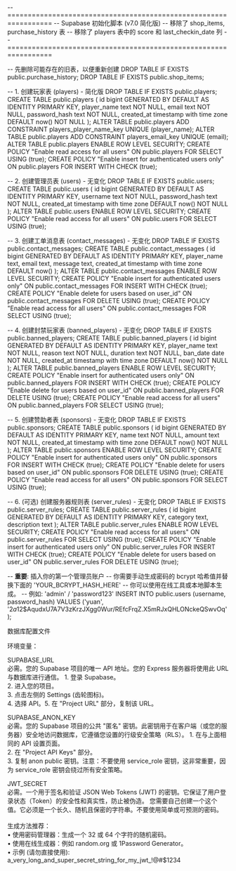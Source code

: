 -- =================================================================
-- Supabase 初始化脚本 (v7.0 简化版)
-- 移除了 shop_items, purchase_history 表
-- 移除了 players 表中的 score 和 last_checkin_date 列
-- =================================================================

-- 先删除可能存在的旧表，以便重新创建
DROP TABLE IF EXISTS public.purchase_history;
DROP TABLE IF EXISTS public.shop_items;

-- 1. 创建玩家表 (players) - 简化版
DROP TABLE IF EXISTS public.players;
CREATE TABLE public.players (
  id bigint GENERATED BY DEFAULT AS IDENTITY PRIMARY KEY,
  player_name text NOT NULL,
  email text NOT NULL,
  password_hash text NOT NULL,
  created_at timestamp with time zone DEFAULT now() NOT NULL
);
ALTER TABLE public.players ADD CONSTRAINT players_player_name_key UNIQUE (player_name);
ALTER TABLE public.players ADD CONSTRAINT players_email_key UNIQUE (email);
ALTER TABLE public.players ENABLE ROW LEVEL SECURITY;
CREATE POLICY "Enable read access for all users" ON public.players FOR SELECT USING (true);
CREATE POLICY "Enable insert for authenticated users only" ON public.players FOR INSERT WITH CHECK (true);

-- 2. 创建管理员表 (users) - 无变化
DROP TABLE IF EXISTS public.users;
CREATE TABLE public.users (
  id bigint GENERATED BY DEFAULT AS IDENTITY PRIMARY KEY,
  username text NOT NULL,
  password_hash text NOT NULL,
  created_at timestamp with time zone DEFAULT now() NOT NULL
);
ALTER TABLE public.users ENABLE ROW LEVEL SECURITY;
CREATE POLICY "Enable read access for all users" ON public.users FOR SELECT USING (true);


-- 3. 创建工单消息表 (contact_messages) - 无变化
DROP TABLE IF EXISTS public.contact_messages;
CREATE TABLE public.contact_messages (
  id bigint GENERATED BY DEFAULT AS IDENTITY PRIMARY KEY,
  player_name text,
  email text,
  message text,
  created_at timestamp with time zone DEFAULT now()
);
ALTER TABLE public.contact_messages ENABLE ROW LEVEL SECURITY;
CREATE POLICY "Enable insert for authenticated users only" ON public.contact_messages FOR INSERT WITH CHECK (true);
CREATE POLICY "Enable delete for users based on user_id" ON public.contact_messages FOR DELETE USING (true);
CREATE POLICY "Enable read access for all users" ON public.contact_messages FOR SELECT USING (true);

-- 4. 创建封禁玩家表 (banned_players) - 无变化
DROP TABLE IF EXISTS public.banned_players;
CREATE TABLE public.banned_players (
  id bigint GENERATED BY DEFAULT AS IDENTITY PRIMARY KEY,
  player_name text NOT NULL,
  reason text NOT NULL,
  duration text NOT NULL,
  ban_date date NOT NULL,
  created_at timestamp with time zone DEFAULT now() NOT NULL
);
ALTER TABLE public.banned_players ENABLE ROW LEVEL SECURITY;
CREATE POLICY "Enable insert for authenticated users only" ON public.banned_players FOR INSERT WITH CHECK (true);
CREATE POLICY "Enable delete for users based on user_id" ON public.banned_players FOR DELETE USING (true);
CREATE POLICY "Enable read access for all users" ON public.banned_players FOR SELECT USING (true);


-- 5. 创建赞助者表 (sponsors) - 无变化
DROP TABLE IF EXISTS public.sponsors;
CREATE TABLE public.sponsors (
  id bigint GENERATED BY DEFAULT AS IDENTITY PRIMARY KEY,
  name text NOT NULL,
  amount text NOT NULL,
  created_at timestamp with time zone DEFAULT now() NOT NULL
);
ALTER TABLE public.sponsors ENABLE ROW LEVEL SECURITY;
CREATE POLICY "Enable insert for authenticated users only" ON public.sponsors FOR INSERT WITH CHECK (true);
CREATE POLICY "Enable delete for users based on user_id" ON public.sponsors FOR DELETE USING (true);
CREATE POLICY "Enable read access for all users" ON public.sponsors FOR SELECT USING (true);

-- 6. (可选) 创建服务器规则表 (server_rules) - 无变化
DROP TABLE IF EXISTS public.server_rules;
CREATE TABLE public.server_rules (
    id bigint GENERATED BY DEFAULT AS IDENTITY PRIMARY KEY,
    category text,
    description text
);
ALTER TABLE public.server_rules ENABLE ROW LEVEL SECURITY;
CREATE POLICY "Enable read access for all users" ON public.server_rules FOR SELECT USING (true);
CREATE POLICY "Enable insert for authenticated users only" ON public.server_rules FOR INSERT WITH CHECK (true);
CREATE POLICY "Enable delete for users based on user_id" ON public.server_rules FOR DELETE USING (true);



-- **重要**: 插入你的第一个管理员账户
-- 你需要手动生成密码的 bcrypt 哈希值并替换下面的 'YOUR_BCRYPT_HASH_HERE'
-- 你可以使用在线工具或本地脚本生成。
-- 例如: 'admin' / 'password123'
INSERT INTO public.users (username, password_hash) VALUES
('yuan', '$2a$12$AqudxU7A7V3zKrzJXgg0Wur/REfcFrqZ.X5mRJxQHLONckeQSwvOq');







 数据库配置文件






环境变量：

SUPABASE_URL	
必需。您的 Supabase 项目的唯一 API 地址。您的 Express 服务器将使用此 URL 与数据库进行通信。	1. 登录 Supabase。<br>2. 进入您的项目。<br>3. 点击左侧的 Settings (齿轮图标)。<br>4. 选择 API。5. 在 "Project URL" 部分，复制该 URL。


SUPABASE_ANON_KEY	
必需。您的 Supabase 项目的公共 "匿名" 密钥。此密钥用于在客户端（或您的服务器）安全地访问数据库，它遵循您设置的行级安全策略（RLS）。	1. 在与上面相同的 API 设置页面。<br>2. 在 "Project API Keys" 部分。<br>3. 复制 anon public 密钥。注意：不要使用 service_role 密钥，这非常重要，因为 service_role 密钥会绕过所有安全策略。

JWT_SECRET	
必需。一个用于签名和验证 JSON Web Tokens (JWT) 的密钥。它保证了用户登录状态（Token）的安全性和真实性，防止被伪造。	您需要自己创建一个这个值。它必须是一个长久、随机且保密的字符串。不要使用简单或可预测的密码。<br><br>生成方法推荐：<br>• 使用密码管理器：生成一个 32 或 64 个字符的随机密码。<br>• 使用在线生成器：例如 random.org 或 1Password Generator。<br>• 示例 (请勿直接使用): a_very_long_and_super_secret_string_for_my_jwt_!@#$1234